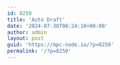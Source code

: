 ```yaml
---
id: 8250
title: 'Auto Draft'
date: '2024-07-30T08:24:10+00:00'
author: admin
layout: post
guid: 'https://mpc-node.io/?p=8250'
permalink: '/?p=8250'
---
```


